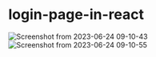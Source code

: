 # login-page-in-react

![Screenshot from 2023-06-24 09-10-43](https://github.com/waleedkhano/login-page-in-react/assets/110036553/4c0bbeec-8dca-4c10-8558-676e0fce0d6d)
![Screenshot from 2023-06-24 09-10-55](https://github.com/waleedkhano/login-page-in-react/assets/110036553/9b87d3aa-a1bb-45c7-b141-0de9881ef818)
